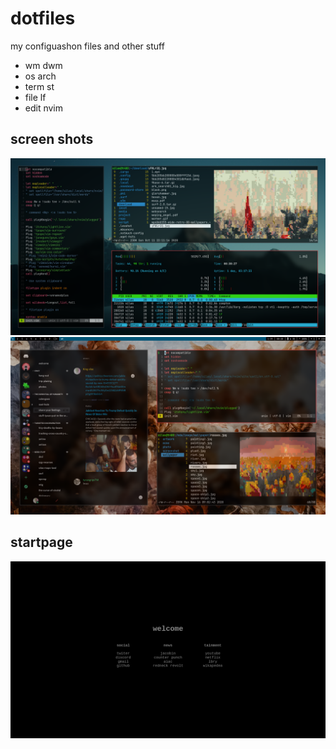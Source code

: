 # dotfiles
my configuashon files and other stuff
* wm dwm
* os arch
* term st
* file lf
* edit nvim

## screen shots
![screenshot](https://raw.githubusercontent.com/silasanderson/dotfiles/master/download/screenshot.png)
![screenshot](https://raw.githubusercontent.com/silasanderson/dotfiles/master/download/screenshot2.png)

## startpage
![screenshot](https://raw.githubusercontent.com/silasanderson/dotfiles/master/download/startpage.png)
